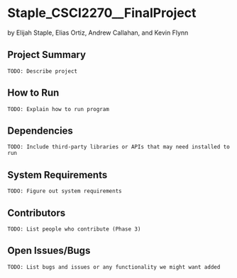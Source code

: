 # Staple_CSCI2270__FinalProject
by Elijah Staple, Elias Ortiz, Andrew Callahan, and Kevin Flynn

## Project Summary

	TODO: Describe project

## How to Run

	TODO: Explain how to run program

## Dependencies

	TODO: Include third-party libraries or APIs that may need installed to run

## System Requirements

	TODO: Figure out system requirements

## Contributors

	TODO: List people who contribute (Phase 3)

## Open Issues/Bugs

	TODO: List bugs and issues or any functionality we might want added